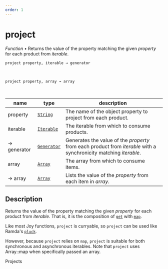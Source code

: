 ```yaml
---
order: 1
---
```

# project

_Function_ &bull; Returns the value of the property matching the given _property_ for each product from _iterable_.

<pre><code>project property, iterable &rarr; generator</code></pre>
<br>
<pre><code>project property, array &rarr; array</code></pre>
<br>

| name | type | description |
|------|------|-------------|
|property|[`String`][String]|The name of the object property to project from each product.|
|iterable|[`Iterable`][Iterable]|The iterable from which to consume products.|
|&rarr; generator|[`Generator`][Generator]|Generates the value of the _property_ from each product from _iterable_ with a synchronicity matching _iterable_.|
|array|[`Array`][Array]|The array from which to consume items.|
|&rarr; array|[`Array`][Array]|Lists the value of the _property_ from each item in _array_.|


## Description

Returns the value of the property matching the given _property_ for each product from _iterable_. That is, it is the composition of [`get`][get] with [`map`][map].

Like most Joy functions, `project` is curryable, so `project` can be used like Ramda's [`pluck`][ramda].

However, because `project` relies on `map`, `project` is suitable for both synchronous and asynchronous iterables. Note that `project` uses Array::map when specifically passed an array.

[get]: https://dashkite.github.io/joy/reference/object/get/
[map]: https://dashkite.github.io/joy/reference/iterable/map/
[ramda]: https://ramdajs.com/docs/#pluck


Projects


[String]: https://developer.mozilla.org/en-US/docs/Web/JavaScript/Reference/Global_Objects/String
[Iterable]: #
[Generator]: #
[Array]: https://developer.mozilla.org/en-US/docs/Web/JavaScript/Reference/Global_Objects/Array